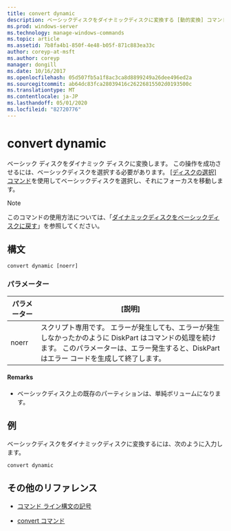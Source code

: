 ```yaml
---
title: convert dynamic
description: ベーシックディスクをダイナミックディスクに変換する [動的変換] コマンドのリファレンストピックです。
ms.prod: windows-server
ms.technology: manage-windows-commands
ms.topic: article
ms.assetid: 7b8fa4b1-850f-4e48-b05f-871c883ea33c
author: coreyp-at-msft
ms.author: coreyp
manager: dongill
ms.date: 10/16/2017
ms.openlocfilehash: 05d507fb5a1f8ac3ca8d8899249a26dee496ed2a
ms.sourcegitcommit: ab64dc83fca28039416c26226815502d0193500c
ms.translationtype: MT
ms.contentlocale: ja-JP
ms.lasthandoff: 05/01/2020
ms.locfileid: "82720776"
---
```

# <a name="convert-dynamic"></a>convert dynamic

ベーシック ディスクをダイナミック ディスクに変換します。 この操作を成功させるには、ベーシックディスクを選択する必要があります。 [[ディスクの選択] コマンド](select-disk.md)を使用してベーシックディスクを選択し、それにフォーカスを移動します。

> [!NOTE]
> このコマンドの使用方法については、「[ダイナミックディスクをベーシックディスクに戻す](https://docs.microsoft.com/previous-versions/windows/it-pro/windows-server-2008-R2-and-2008/cc755238(v=ws.11))」を参照してください。

## <a name="syntax"></a>構文

```
convert dynamic [noerr]
```

### <a name="parameters"></a>パラメーター

| パラメーター | [説明] |
| --------- | ----------- |
| noerr | スクリプト専用です。 エラーが発生しても、エラーが発生しなかったかのように DiskPart はコマンドの処理を続けます。 このパラメーターは、エラー発生すると、DiskPart はエラー コードを生成して終了します。 |

#### <a name="remarks"></a>Remarks

- ベーシックディスク上の既存のパーティションは、単純ボリュームになります。

## <a name="examples"></a>例

ベーシックディスクをダイナミックディスクに変換するには、次のように入力します。

```
convert dynamic
```

## <a name="additional-references"></a>その他のリファレンス

- [コマンド ライン構文の記号](command-line-syntax-key.md)

- [convert コマンド](convert.md)
